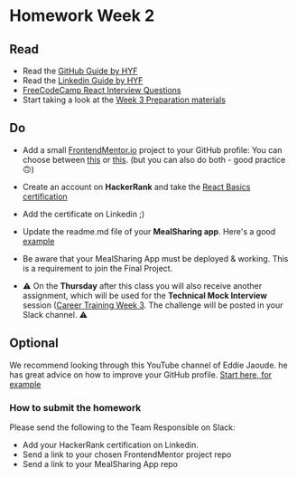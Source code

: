 # Homework Week 2

## Read

- Read the [GitHub Guide by HYF](https://github.com/HackYourFuture-CPH/yourpersonalbrand/blob/main/yourgithub.md)
- Read the [Linkedin Guide by HYF](https://github.com/HackYourFuture-CPH/yourpersonalbrand/blob/main/yourlinkedin.md)
- [FreeCodeCamp React Interview Questions](https://www.freecodecamp.org/news/react-interview-questions-to-know/)
- Start taking a look at the [Week 3 Preparation materials](https://github.com/HackYourFuture-CPH/career-training/blob/main/week-3/preparation.md)

## Do

- Add a small [FrontendMentor.io](https://www.frontendmentor.io/) project to your GitHub profile: You can choose between [this](https://www.frontendmentor.io/challenges/advice-generator-app-QdUG-13db) or [this](https://www.frontendmentor.io/challenges/interactive-pricing-component-t0m8PIyY8). (but you can also do both - good practice 🙃)
- Create an account on **HackerRank** and take the [React Basics certification](https://www.hackerrank.com/skills-verification/react_basic)
- Add the certificate on Linkedin ;)
- Update the readme.md file of your **MealSharing app**. Here's a good [example](https://github.com/DanJecu/meal-sharing-app)
- Be aware that your MealSharing App must be deployed & working. This is a requirement to join the Final Project.

- ⚠️ On the **Thursday** after this class you will also receive another assignment, which will be used for the **Technical Mock Interview** session ([Career Training Week 3](../week-3/README.md). The challenge will be posted in your Slack channel. ⚠️

## Optional

We recommend looking through this YouTube channel of Eddie Jaoude. he has great advice on how to improve your GitHub profile.
[Start here, for example](https://www.youtube.com/watch?v=pSBs9sWw1Vk)

### How to submit the homework

Please send the following to the Team Responsible on Slack:

- Add your HackerRank certification on Linkedin.
- Send a link to your chosen FrontendMentor project repo
- Send a link to your MealSharing App repo
